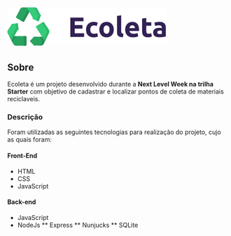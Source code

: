 # ![Ecoleta](/public/assets/logo.svg)

 ## Sobre

 Ecoleta é um projeto desenvolvido durante a **Next Level Week na trilha Starter** com objetivo de cadastrar e localizar pontos de coleta de materiais reciclaveis.

 ### Descrição

 Foram utilizadas as seguintes tecnologias para realização do projeto, cujo as quais foram:

 #### Front-End
 * HTML
 * CSS
 * JavaScript

 #### Back-end
 * JavaScript
 * NodeJs
    ** Express
    ** Nunjucks
    ** SQLite


